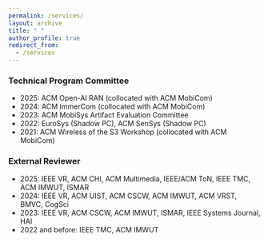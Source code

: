 ```yaml
---
permalink: /services/
layout: archive
title: " "
author_profile: true
redirect_from: 
  - /services
---
```


### Technical Program Committee
  * 2025: ACM Open-AI RAN (collocated with ACM MobiCom)
  * 2024: ACM ImmerCom (collocated with ACM MobiCom)
  * 2023: ACM MobiSys Artifact Evaluation Committee
  * 2022: EuroSys (Shadow PC), ACM SenSys (Shadow PC)
  * 2021: ACM Wireless of the S3 Workshop (collocated with ACM MobiCom)

### External Reviewer	
  * 2025: IEEE VR, ACM CHI, ACM Multimedia, IEEE/ACM ToN, IEEE TMC, ACM IMWUT, ISMAR
  * 2024: IEEE VR, ACM UIST, ACM CSCW, ACM IMWUT, ACM VRST, BMVC, CogSci
  * 2023: IEEE VR, ACM CSCW, ACM IMWUT, ISMAR, IEEE Systems Journal, HAI
  * 2022 and before: IEEE TMC, ACM IMWUT
